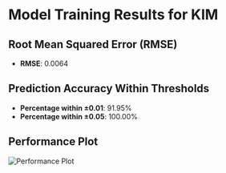# Model Training Results for KIM

## Root Mean Squared Error (RMSE)
- **RMSE**: 0.0064

## Prediction Accuracy Within Thresholds
- **Percentage within ±0.01**: 91.95%
- **Percentage within ±0.05**: 100.00%

## Performance Plot
![Performance Plot](../imgs/KIM.png)
